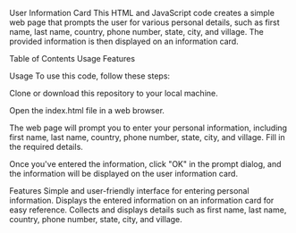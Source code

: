 User Information Card
This HTML and JavaScript code creates a simple web page that prompts the user for various personal details, such as first name, last name, country, phone number, state, city, and village. The provided information is then displayed on an information card.

Table of Contents
Usage
Features

Usage
To use this code, follow these steps:

Clone or download this repository to your local machine.

Open the index.html file in a web browser.

The web page will prompt you to enter your personal information, including first name, last name, country, phone number, state, city, and village. Fill in the required details.

Once you've entered the information, click "OK" in the prompt dialog, and the information will be displayed on the user information card.

Features
Simple and user-friendly interface for entering personal information.
Displays the entered information on an information card for easy reference.
Collects and displays details such as first name, last name, country, phone number, state, city, and village.
